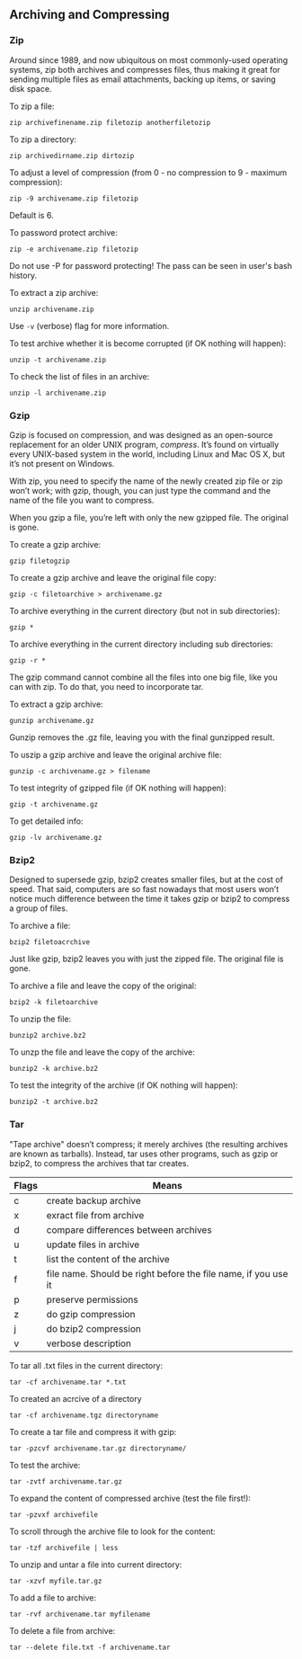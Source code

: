 ## Archiving and Compressing

### Zip
Around since 1989, and now ubiquitous on most commonly-used operating systems, zip both
archives and compresses files, thus making it great for sending multiple files as email attachments,
backing up items, or saving disk space.

To zip a file:
```
zip archivefinename.zip filetozip anotherfiletozip
```
To zip a directory:
```
zip archivedirname.zip dirtozip
```
To adjust a level of compression (from 0 - no compression to 9 - maximum compression):
```
zip -9 archivename.zip filetozip
```
Default is 6.

To password protect archive:
```
zip -e archivename.zip filetozip
```
Do not use -P for password protecting! The pass can be seen in user's bash history.

To extract a zip archive:
```
unzip archivename.zip
```
Use `-v` (verbose) flag for more information.

To test archive whether it is become corrupted (if OK nothing will happen):
```
unzip -t archivename.zip
```
To check the list of files in an archive:
```
unzip -l archivename.zip
```

### Gzip
Gzip is focused on compression, and was designed as an open-source replacement for an older UNIX program, *compress*. It’s
found on virtually every UNIX-based system in the world, including Linux and Mac OS X, but it’s not
present on Windows.

With zip, you need to specify the name of the
newly created zip file or zip won’t work; with gzip, though, you can just type the command and the
name of the file you want to compress.

When you gzip
a file, you’re left with only the new gzipped file. The original is gone.

To create a gzip archive:
```
gzip filetogzip
```
To create a gzip archive and leave the original file copy:
```
gzip -c filetoarchive > archivename.gz
```
To archive everything in the current directory (but not in sub directories):
```
gzip *
```
To archive everything in the current directory including sub directories:
```
gzip -r *
```
The gzip command cannot combine all the files into one big file, like you can
with zip. To do that, you need to incorporate tar.

To extract a gzip archive:
```
gunzip archivename.gz
```
Gunzip removes the .gz file, leaving you with the final gunzipped result.

To uszip a gzip archive and leave the original archive file:
```
gunzip -c archivename.gz > filename
```
To test integrity of gzipped file (if OK nothing will happen):
```
gzip -t archivename.gz
```
To get detailed info:
```
gzip -lv archivename.gz
```

### Bzip2
Designed to supersede gzip, bzip2 creates
smaller files, but at the cost of speed. That said, computers are so fast nowadays that most users
won’t notice much difference between the time it takes gzip or bzip2 to compress a group of files.

To archive a file:
```
bzip2 filetoacrchive
```
Just like gzip, bzip2 leaves you with just the zipped file. The original file is gone.

To archive a file and leave the copy of the original:
```
bzip2 -k filetoarchive
```
To unzip the file:
```
bunzip2 archive.bz2
```
To unzp the file and leave the copy of the archive:
```
bunzip2 -k archive.bz2
```
To test the integrity of the archive (if OK nothing will happen):
```
bunzip2 -t archive.bz2
```
### Tar
"Tape archive" doesn’t compress; it merely archives (the resulting archives are known as tarballs). Instead, tar uses other programs, such as gzip or bzip2, to compress the archives that tar creates.

Flags | Means
-- | --
 c | create backup archive
 x | exract file from archive
 d | compare differences between archives
 u | update files in archive
 t | list the content of the archive
 f | file name. Should be right before the file name, if you use it
 p | preserve permissions
 z | do gzip compression
 j | do bzip2 compression
 v | verbose description

To tar all .txt files in the current directory:
```
tar -cf archivename.tar *.txt
```
To created an acrcive of a directory
```
tar -cf archivename.tgz directoryname
```
To create a tar file and compress it with gzip:
```
tar -pzcvf archivename.tar.gz directoryname/
```
To test the archive:
```
tar -zvtf archivename.tar.gz
```
To expand the content of compressed archive (test the file first!):
```
tar -pzvxf archivefile
```
To scroll through the archive file to look for the content:
```
tar -tzf archivefile | less
```
To unzip and untar a file into current directory:
```
tar -xzvf myfile.tar.gz
```
To add a file to archive:
```
tar -rvf archivename.tar myfilename
```
To delete a file from archive:
```
tar --delete file.txt -f archivename.tar
```
